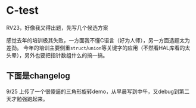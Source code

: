 # C-test
RV23，好像我又得出题，先写几个候选方案

感觉去年的培训极其失败，一方面我不懂C语言（好为人师），另一方面选题太为差劲。
今年的培训主要侧重`struct`/`union`等关键字的应用（不然看HAL库看的太头晕），另外也要把指针数组什么的搞一搞。
## 下面是changelog
9/25 上传了一个很傻逼的三角形旋转demo，从早晨写到中午，又debug到第二天才勉强跑起来。
